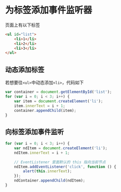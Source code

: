 # 为标签添加事件监听器

页面上有以下标签
```html
<ul id="list">
    <li>1</li>
    <li>2</li>
    <li>3</li>
</ul>
```

## 动态添加标签
若想要往`<ul>`中动态添加`<li>`，代码如下
```js
var container = document.getElementById('list');
for (var i = 0; i < 3; i++) {
    var item = document.createElement('li');
    item.innerText = i + 1;
    container.appendChild(item);
}
```

## 向标签添加事件监听
```js
for (var i = 0; i < 3; i++) {
    var ndItem = document.createElement('li');
    ndItem.innerText = i + 1;
    
    // EventListener 里面默认的 this 指向当前节点
    ndItem.addEventListener('click', function () {
        alert(this.innerText);
    });
    ndContainer.appendChild(ndItem);
}
```